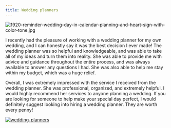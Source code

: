 ```yaml
---
title: Wedding planners
---
```


![1920-reminder-wedding-day-in-calendar-planning-and-heart-sign-with-color-tone.jpg](/1920-reminder-wedding-day-in-calendar-planning-and-heart-sign-with-color-tone.jpg)

I recently had the pleasure of working with a wedding planner for my own wedding, and I can honestly say it was the best decision I ever made! The wedding planner was so helpful and knowledgeable, and was able to take all of my ideas and turn them into reality. She was able to provide me with advice and guidance throughout the entire process, and was always available to answer any questions I had. She was also able to help me stay within my budget, which was a huge relief.

Overall, I was extremely impressed with the service I received from the wedding planner. She was professional, organized, and extremely helpful. I would highly recommend her services to anyone planning a wedding. If you are looking for someone to help make your special day perfect, I would definitely suggest looking into hiring a wedding planner. They are worth every penny!

[![wedding-planners](<https://dabuttonfactory.com/button.png?t=CHECK+SERVICE&f=Noto+Sans-Bold&ts=26&tc=fff&hp=45&vp=20&c=11&bgt=unicolored&bgc=4bd42f>)](<https://londonexpertfinder.com/link>)